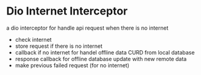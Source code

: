 # Dio Internet Interceptor
a dio interceptor for handle api request when there is no internet

- check internet
- store request if there is no internet
- callback if no internet for handel offline data CURD from local database
- response callback for offline database update with new remote data
- make previous failed request (for no internet)
